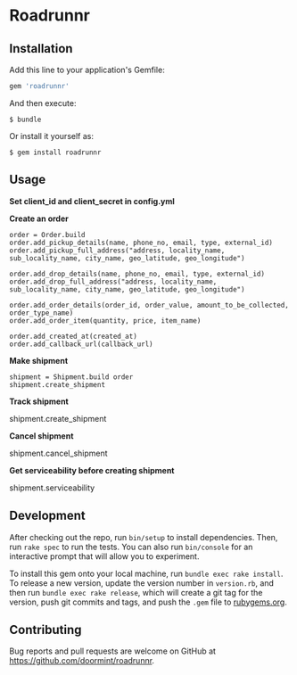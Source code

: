 # Roadrunnr

## Installation

Add this line to your application's Gemfile:

```ruby
gem 'roadrunnr'
```

And then execute:

    $ bundle

Or install it yourself as:

    $ gem install roadrunnr

## Usage
  **Set client_id and client_secret in config.yml**

  **Create an order**

    order = Order.build
    order.add_pickup_details(name, phone_no, email, type, external_id)
    order.add_pickup_full_address("address, locality_name, sub_locality_name, city_name, geo_latitude, geo_longitude")

    order.add_drop_details(name, phone_no, email, type, external_id)
    order.add_drop_full_address("address, locality_name, sub_locality_name, city_name, geo_latitude, geo_longitude")

    order.add_order_details(order_id, order_value, amount_to_be_collected, order_type_name)
    order.add_order_item(quantity, price, item_name)

    order.add_created_at(created_at)
    order.add_callback_url(callback_url)

  **Make shipment**

    shipment = Shipment.build order
    shipment.create_shipment

  **Track shipment**

  shipment.create_shipment

  **Cancel shipment**

  shipment.cancel_shipment

  **Get serviceability before creating shipment**

  shipment.serviceability

## Development

After checking out the repo, run `bin/setup` to install dependencies. Then, run `rake spec` to run the tests. You can also run `bin/console` for an interactive prompt that will allow you to experiment.

To install this gem onto your local machine, run `bundle exec rake install`. To release a new version, update the version number in `version.rb`, and then run `bundle exec rake release`, which will create a git tag for the version, push git commits and tags, and push the `.gem` file to [rubygems.org](https://rubygems.org).

## Contributing

Bug reports and pull requests are welcome on GitHub at https://github.com/doormint/roadrunnr.
